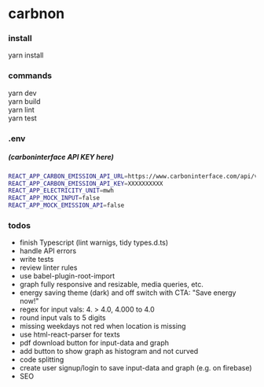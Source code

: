# carbnon

### install
yarn install

### commands
yarn dev \
yarn build \
yarn lint \
yarn test

### .env
##### (carboninterface API KEY here)
```sh
REACT_APP_CARBON_EMISSION_API_URL=https://www.carboninterface.com/api/v1/estimates
REACT_APP_CARBON_EMISSION_API_KEY=XXXXXXXXXX
REACT_APP_ELECTRICITY_UNIT=mwh
REACT_APP_MOCK_INPUT=false
REACT_APP_MOCK_EMISSION_API=false
```

### todos
- finish Typescript (lint warnigs, tidy types.d.ts)
- handle API errors
- write tests
- review linter rules
- use babel-plugin-root-import
- graph fully responsive and resizable, media queries, etc.
- energy saving theme (dark) and off switch with CTA: "Save energy now!"
- regex for input vals: 4. > 4.0, 4.000 to 4.0
- round input vals to 5 digits
- missing weekdays not red when location is missing
- use html-react-parser for texts
- pdf download button for input-data and graph
- add button to show graph as histogram and not curved
- code splitting
- create user signup/login to save input-data and graph (e.g. on firebase)
- SEO